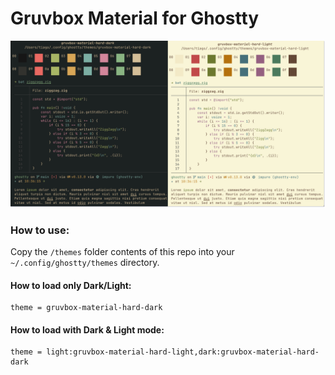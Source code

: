 # Gruvbox Material for Ghostty

![Preview](./gvm.png "Preview")

### How to use:

Copy the `/themes` folder contents of this repo into your `~/.config/ghostty/themes` directory.

#### How to load only Dark/Light:
```
theme = gruvbox-material-hard-dark
```

#### How to load with Dark & Light mode:
```
theme = light:gruvbox-material-hard-light,dark:gruvbox-material-hard-dark
```
